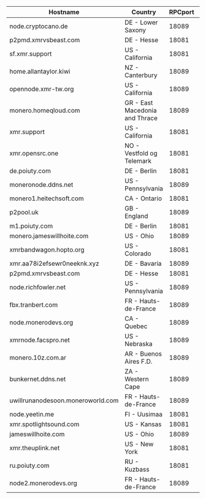 Hostname | Country | RPCport | P2Pport
--- | --- | --- | ---
node.cryptocano.de | DE - Lower Saxony | 18089 | 18083
p2pmd.xmrvsbeast.com | DE - Hesse | 18081 | 18083
sf.xmr.support | US - California | 18081 | 18083
home.allantaylor.kiwi | NZ - Canterbury | 18089 | 18083
opennode.xmr-tw.org | US - California | 18089 | 18083
monero.homeqloud.com | GR - East Macedonia and Thrace | 18089 | 18083
xmr.support | US - California | 18081 | 18083
xmr.opensrc.one | NO - Vestfold og Telemark | 18081 | 18084
de.poiuty.com | DE - Berlin | 18081 | 18084
moneronode.ddns.net | US - Pennsylvania | 18089 | 18084
monero1.heitechsoft.com | CA - Ontario | 18081 | 18084
p2pool.uk | GB - England | 18089 | 18084
m1.poiuty.com | DE - Berlin | 18081 | 18084
monero.jameswillhoite.com | US - Ohio | 18089 | 18084
xmrbandwagon.hopto.org | US - Colorado | 18081 | 18084
xmr.aa78i2efsewr0neeknk.xyz | DE - Bavaria | 18089 | 18084
p2pmd.xmrvsbeast.com | DE - Hesse | 18081 | 18084
node.richfowler.net | US - Pennsylvania | 18089 | 18084
fbx.tranbert.com | FR - Hauts-de-France | 18089 | 18084
node.monerodevs.org | CA - Quebec | 18089 | 18084
xmrnode.facspro.net | US - Nebraska | 18089 | 18084
monero.10z.com.ar | AR - Buenos Aires F.D. | 18089 | 18084
bunkernet.ddns.net | ZA - Western Cape | 18089 | 18084
uwillrunanodesoon.moneroworld.com | FR - Hauts-de-France | 18089 | 18084
node.yeetin.me | FI - Uusimaa | 18081 | 18084
xmr.spotlightsound.com | US - Kansas | 18081 | 18084
jameswillhoite.com | US - Ohio | 18089 | 18084
xmr.theuplink.net | US - New York | 18081 | 18084
ru.poiuty.com | RU - Kuzbass | 18081 | 18084
node2.monerodevs.org | FR - Hauts-de-France | 18089 | 18084
